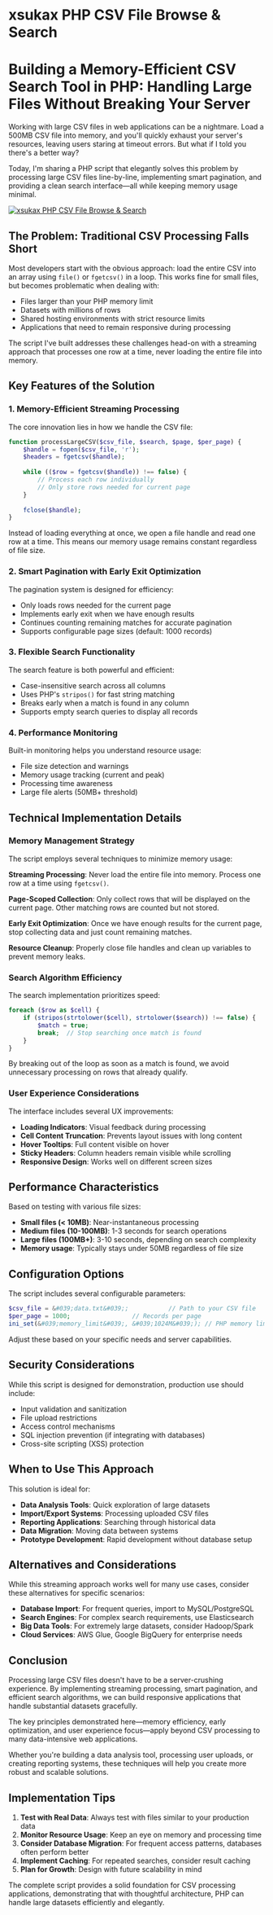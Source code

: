 # xsukax PHP CSV File Browse &amp; Search
# Building a Memory-Efficient CSV Search Tool in PHP: Handling Large Files Without Breaking Your Server

Working with large CSV files in web applications can be a nightmare. Load a 500MB CSV file into memory, and you'll quickly exhaust your server's resources, leaving users staring at timeout errors. But what if I told you there's a better way?

Today, I'm sharing a PHP script that elegantly solves this problem by processing large CSV files line-by-line, implementing smart pagination, and providing a clean search interface—all while keeping memory usage minimal.

[![xsukax PHP CSV File Browse & Search](https://img.youtube.com/vi/i7Ki-mI30fo/sddefault.jpg)](https://www.youtube.com/watch?v=i7Ki-mI30fo)

## The Problem: Traditional CSV Processing Falls Short

Most developers start with the obvious approach: load the entire CSV into an array using `file()` or `fgetcsv()` in a loop. This works fine for small files, but becomes problematic when dealing with:

- Files larger than your PHP memory limit
- Datasets with millions of rows
- Shared hosting environments with strict resource limits
- Applications that need to remain responsive during processing

The script I've built addresses these challenges head-on with a streaming approach that processes one row at a time, never loading the entire file into memory.

## Key Features of the Solution

### 1. Memory-Efficient Streaming Processing

The core innovation lies in how we handle the CSV file:

```php
function processLargeCSV($csv_file, $search, $page, $per_page) {
    $handle = fopen($csv_file, 'r');
    $headers = fgetcsv($handle);
    
    while (($row = fgetcsv($handle)) !== false) {
        // Process each row individually
        // Only store rows needed for current page
    }
    
    fclose($handle);
}
```

Instead of loading everything at once, we open a file handle and read one row at a time. This means our memory usage remains constant regardless of file size.

### 2. Smart Pagination with Early Exit Optimization

The pagination system is designed for efficiency:

- Only loads rows needed for the current page
- Implements early exit when we have enough results
- Continues counting remaining matches for accurate pagination
- Supports configurable page sizes (default: 1000 records)

### 3. Flexible Search Functionality

The search feature is both powerful and efficient:

- Case-insensitive search across all columns
- Uses PHP's `stripos()` for fast string matching
- Breaks early when a match is found in any column
- Supports empty search queries to display all records

### 4. Performance Monitoring

Built-in monitoring helps you understand resource usage:

- File size detection and warnings
- Memory usage tracking (current and peak)
- Processing time awareness
- Large file alerts (50MB+ threshold)

## Technical Implementation Details

### Memory Management Strategy

The script employs several techniques to minimize memory usage:

**Streaming Processing**: Never load the entire file into memory. Process one row at a time using `fgetcsv()`.

**Page-Scoped Collection**: Only collect rows that will be displayed on the current page. Other matching rows are counted but not stored.

**Early Exit Optimization**: Once we have enough results for the current page, stop collecting data and just count remaining matches.

**Resource Cleanup**: Properly close file handles and clean up variables to prevent memory leaks.

### Search Algorithm Efficiency

The search implementation prioritizes speed:

```php
foreach ($row as $cell) {
    if (stripos(strtolower($cell), strtolower($search)) !== false) {
        $match = true;
        break;  // Stop searching once match is found
    }
}
```

By breaking out of the loop as soon as a match is found, we avoid unnecessary processing on rows that already qualify.

### User Experience Considerations

The interface includes several UX improvements:

- **Loading Indicators**: Visual feedback during processing
- **Cell Content Truncation**: Prevents layout issues with long content
- **Hover Tooltips**: Full content visible on hover
- **Sticky Headers**: Column headers remain visible while scrolling
- **Responsive Design**: Works well on different screen sizes

## Performance Characteristics

Based on testing with various file sizes:

- **Small files (&lt; 10MB)**: Near-instantaneous processing
- **Medium files (10-100MB)**: 1-3 seconds for search operations
- **Large files (100MB+)**: 3-10 seconds, depending on search complexity
- **Memory usage**: Typically stays under 50MB regardless of file size

## Configuration Options

The script includes several configurable parameters:

```php
$csv_file = &#039;data.txt&#039;;           // Path to your CSV file
$per_page = 1000;                 // Records per page
ini_set(&#039;memory_limit&#039;, &#039;1024M&#039;); // PHP memory limit
```

Adjust these based on your specific needs and server capabilities.

## Security Considerations

While this script is designed for demonstration, production use should include:

- Input validation and sanitization
- File upload restrictions
- Access control mechanisms
- SQL injection prevention (if integrating with databases)
- Cross-site scripting (XSS) protection

## When to Use This Approach

This solution is ideal for:

- **Data Analysis Tools**: Quick exploration of large datasets
- **Import/Export Systems**: Processing uploaded CSV files
- **Reporting Applications**: Searching through historical data
- **Data Migration**: Moving data between systems
- **Prototype Development**: Rapid development without database setup

## Alternatives and Considerations

While this streaming approach works well for many use cases, consider these alternatives for specific scenarios:

- **Database Import**: For frequent queries, import to MySQL/PostgreSQL
- **Search Engines**: For complex search requirements, use Elasticsearch
- **Big Data Tools**: For extremely large datasets, consider Hadoop/Spark
- **Cloud Services**: AWS Glue, Google BigQuery for enterprise needs

## Conclusion

Processing large CSV files doesn&#039;t have to be a server-crushing experience. By implementing streaming processing, smart pagination, and efficient search algorithms, we can build responsive applications that handle substantial datasets gracefully.

The key principles demonstrated here—memory efficiency, early optimization, and user experience focus—apply beyond CSV processing to many data-intensive web applications.

Whether you&#039;re building a data analysis tool, processing user uploads, or creating reporting systems, these techniques will help you create more robust and scalable solutions.

## Implementation Tips

1. **Test with Real Data**: Always test with files similar to your production data
2. **Monitor Resource Usage**: Keep an eye on memory and processing time
3. **Consider Database Migration**: For frequent access patterns, databases often perform better
4. **Implement Caching**: For repeated searches, consider result caching
5. **Plan for Growth**: Design with future scalability in mind

The complete script provides a solid foundation for CSV processing applications, demonstrating that with thoughtful architecture, PHP can handle large datasets efficiently and elegantly.
